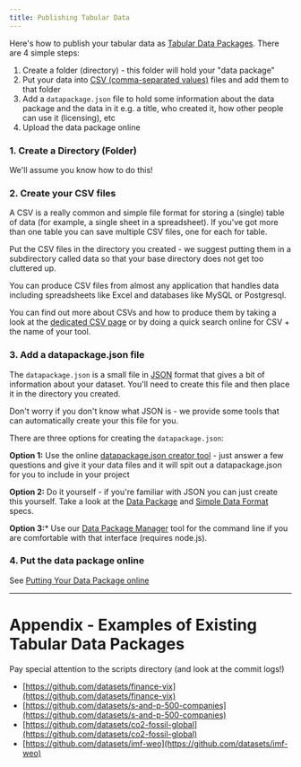 ```yaml
---
title: Publishing Tabular Data
---
```


Here's how to publish your tabular data as [Tabular Data
Packages][sdf]. There are 4 simple steps:

1. Create a folder (directory) - this folder will hold your "data package"
2. Put your data into [CSV (comma-separated values)][csv]
   files and add them to that folder
3. Add a `datapackage.json` file to hold some information about the data
   package and the data in it e.g. a title, who created it, how other people
   can use it (licensing), etc
4. Upload the data package online

[csv]: /docs/data-packages/csv/

### 1. Create a Directory (Folder)

We'll assume you know how to do this!

### 2. Create your CSV files

A CSV is a really common and simple file format for storing a (single) table of
data (for example, a single sheet in a spreadsheet). If you've got more than
one table you can save multiple CSV files, one for each for table.

Put the CSV files in the directory you created - we suggest putting them in a
subdirectory called data so that your base directory does not get too cluttered
up.

You can produce CSV files from almost any application that handles data including
spreadsheets like Excel and databases like MySQL or Postgresql.

You can find out more about CSVs and how to produce them by taking a look at
the [dedicated CSV page][csv] or by doing a quick search online for CSV + the
name of your tool.

### 3. Add a datapackage.json file

The `datapackage.json` is a small file in [JSON][] format that gives a bit of
information about your dataset. You'll need to create this file and then place
it in the directory you created.

<div class="alert">
Don't worry if you don't know what JSON is - we provide some tools that can
automatically create your this file for you.
</div>

There are three options for creating the `datapackage.json`:

**Option 1:** Use the online [datapackage.json creator tool][creator] - just answer
a few questions and give it your data files and it will spit out a
datapackage.json for you to include in your project

**Option 2:** Do it yourself - if you're familiar with JSON you can just create
this yourself. Take a look at the [Data Package][dp] and [Simple Data
Format][sdf] specs.

**Option 3:*** Use our [Data Package Manager][dpm] tool for the command line if you are comfortable with that interface (requires node.js).

[creator]: http://data.okfn.org/tools/create
[JSON]: http://en.wikipedia.org/wiki/JSON
[dp]: http://datahub.io/docs/data-packages
[dpm]:  https://github.com/okfn/dpm
[sdf]: /docs/data-packages/tabular

### 4. Put the data package online

See [Putting Your Data Package online][online]

[online]: /docs/data-packages/publish-online

----

# Appendix - Examples of Existing Tabular Data Packages

Pay special attention to the scripts directory (and look at the commit logs!)

- [https://github.com/datasets/finance-vix](https://github.com/datasets/finance-vix)
- [https://github.com/datasets/s-and-p-500-companies](https://github.com/datasets/s-and-p-500-companies)
- [https://github.com/datasets/co2-fossil-global](https://github.com/datasets/co2-fossil-global)
- [https://github.com/datasets/imf-weo](https://github.com/datasets/imf-weo)
